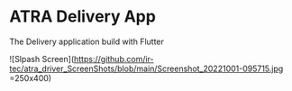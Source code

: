 # ATRA Delivery App

The Delivery application build with Flutter

![Slpash Screen](https://github.com/ir-tec/atra_driver_ScreenShots/blob/main/Screenshot_20221001-095715.jpg =250x400)
